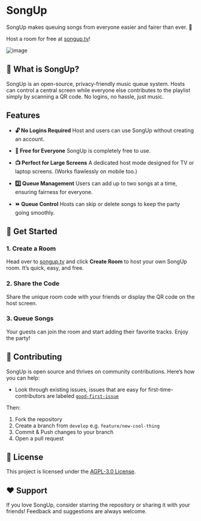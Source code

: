 # SongUp

SongUp makes queuing songs from everyone easier and fairer than ever. 🎵

Host a room for free at [songup.tv](https://songup.tv)!

![image](https://github.com/user-attachments/assets/268d23d5-6560-4ee5-87db-b618ed063f23)


## 🎉 What is SongUp?

SongUp is an open-source, privacy-friendly music queue system. Hosts can control a central screen while everyone else contributes to the playlist simply by scanning a QR code. No logins, no hassle, just music.


## Features

- **🔓 No Logins Required**
  Host and users can use SongUp without creating an account.

- **💸 Free for Everyone**
  SongUp is completely free to use.

- **📺 Perfect for Large Screens**
  A dedicated host mode designed for TV or laptop screens.
  (Works flawlessly on mobile too.)

- **2️⃣ Queue Management**
  Users can add up to two songs at a time, ensuring fairness for everyone.

- **⏩ Queue Control**
  Hosts can skip or delete songs to keep the party going smoothly.


## 🎯 Get Started

### 1. Create a Room
Head over to [songup.tv](https://songup.tv) and click **Create Room** to host your own SongUp room. It’s quick, easy, and free.

### 2. Share the Code
Share the unique room code with your friends or display the QR code on the host screen.

### 3. Queue Songs
Your guests can join the room and start adding their favorite tracks. Enjoy the party!


## 🤝 Contributing

SongUp is open source and thrives on community contributions. Here’s how you can help:

- Look through existing issues, issues that are easy for first-time-contributors are labeled [`good-first-issue`](https://github.com/motz0815/songup/labels/good%20first%20issue)

Then:

1. Fork the repository
2. Create a branch from `develop` e.g. `feature/new-cool-thing`
3. Commit & Push changes to your branch
4. Open a pull request


## 📜 License

This project is licensed under the [AGPL-3.0 License](https://www.gnu.org/licenses/agpl-3.0.html).


## ❤️ Support

If you love SongUp, consider starring the repository or sharing it with your friends! Feedback and suggestions are always welcome.
